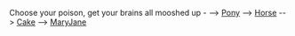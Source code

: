 Choose your poison, get your brains all mooshed up -
--> [Pony](https://www.youtube.com/watch?v=X0gyqsPdWFE)
--> [Horse](https://www.youtube.com/watch?v=QCGcCC065CY)
--> [Cake](https://vimeo.com/128877443)
--> [MaryJane](https://www.youtube.com/watch?v=JIpv81BH8Wo)
